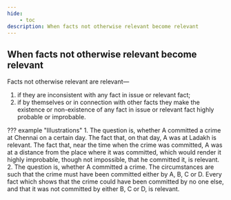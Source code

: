 ```yaml
---
hide:
    - toc
description: When facts not otherwise relevant become relevant
---
```


## When facts not otherwise relevant become relevant

Facts not otherwise relevant are relevant—

1. if they are inconsistent with any fact in issue or relevant fact;
2. if by themselves or in connection with other facts they make the existence or non-existence of any fact in issue or relevant fact highly probable or improbable.

??? example "Illustrations"
    1. The question is, whether A committed a crime at Chennai on a certain day. The fact that, on that day, A was at Ladakh is relevant. The fact that, near the time when the crime was committed, A was at a distance from the place where it was committed, which would render it highly improbable, though not impossible, that he committed it, is relevant.
    2. The question is, whether A committed a crime. The circumstances are such that the crime must have been committed either by A, B, C or D. Every fact which shows that the crime could have been committed by no one else, and that it was not committed by either B, C or D, is relevant.
